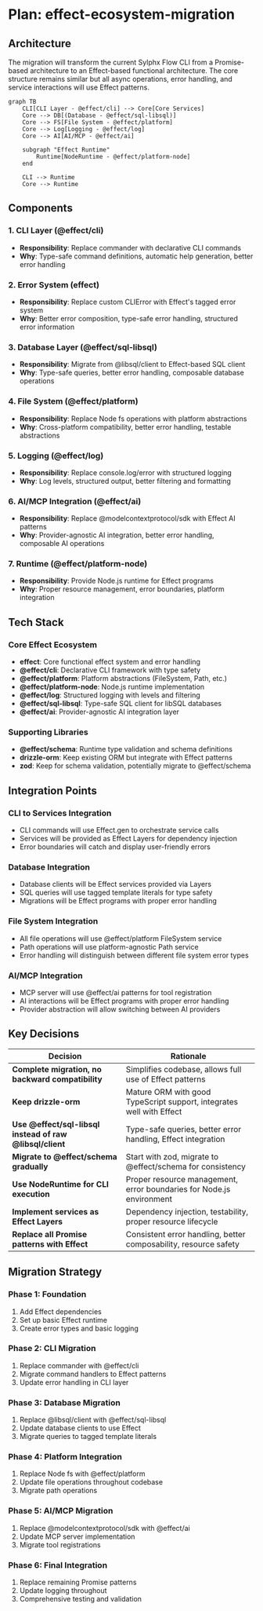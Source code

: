 # Plan: effect-ecosystem-migration

## Architecture

The migration will transform the current Sylphx Flow CLI from a Promise-based architecture to an Effect-based functional architecture. The core structure remains similar but all async operations, error handling, and service interactions will use Effect patterns.

```mermaid
graph TB
    CLI[CLI Layer - @effect/cli] --> Core[Core Services]
    Core --> DB[(Database - @effect/sql-libsql)]
    Core --> FS[File System - @effect/platform]
    Core --> Log[Logging - @effect/log]
    Core --> AI[AI/MCP - @effect/ai]
    
    subgraph "Effect Runtime"
        Runtime[NodeRuntime - @effect/platform-node]
    end
    
    CLI --> Runtime
    Core --> Runtime
```

## Components

### 1. CLI Layer (@effect/cli)
- **Responsibility**: Replace commander with declarative CLI commands
- **Why**: Type-safe command definitions, automatic help generation, better error handling

### 2. Error System (effect)
- **Responsibility**: Replace custom CLIError with Effect's tagged error system
- **Why**: Better error composition, type-safe error handling, structured error information

### 3. Database Layer (@effect/sql-libsql)
- **Responsibility**: Migrate from @libsql/client to Effect-based SQL client
- **Why**: Type-safe queries, better error handling, composable database operations

### 4. File System (@effect/platform)
- **Responsibility**: Replace Node fs operations with platform abstractions
- **Why**: Cross-platform compatibility, better error handling, testable abstractions

### 5. Logging (@effect/log)
- **Responsibility**: Replace console.log/error with structured logging
- **Why**: Log levels, structured output, better filtering and formatting

### 6. AI/MCP Integration (@effect/ai)
- **Responsibility**: Replace @modelcontextprotocol/sdk with Effect AI patterns
- **Why**: Provider-agnostic AI integration, better error handling, composable AI operations

### 7. Runtime (@effect/platform-node)
- **Responsibility**: Provide Node.js runtime for Effect programs
- **Why**: Proper resource management, error boundaries, platform integration

## Tech Stack

### Core Effect Ecosystem
- **effect**: Core functional effect system and error handling
- **@effect/cli**: Declarative CLI framework with type safety
- **@effect/platform**: Platform abstractions (FileSystem, Path, etc.)
- **@effect/platform-node**: Node.js runtime implementation
- **@effect/log**: Structured logging with levels and filtering
- **@effect/sql-libsql**: Type-safe SQL client for libSQL databases
- **@effect/ai**: Provider-agnostic AI integration layer

### Supporting Libraries
- **@effect/schema**: Runtime type validation and schema definitions
- **drizzle-orm**: Keep existing ORM but integrate with Effect patterns
- **zod**: Keep for schema validation, potentially migrate to @effect/schema

## Integration Points

### CLI to Services Integration
- CLI commands will use Effect.gen to orchestrate service calls
- Services will be provided as Effect Layers for dependency injection
- Error boundaries will catch and display user-friendly errors

### Database Integration
- Database clients will be Effect services provided via Layers
- SQL queries will use tagged template literals for type safety
- Migrations will be Effect programs with proper error handling

### File System Integration
- All file operations will use @effect/platform FileSystem service
- Path operations will use platform-agnostic Path service
- Error handling will distinguish between different file system error types

### AI/MCP Integration
- MCP server will use @effect/ai patterns for tool registration
- AI interactions will be Effect programs with proper error handling
- Provider abstraction will allow switching between AI providers

## Key Decisions

| Decision | Rationale |
|----------|-----------|
| **Complete migration, no backward compatibility** | Simplifies codebase, allows full use of Effect patterns |
| **Keep drizzle-orm** | Mature ORM with good TypeScript support, integrates well with Effect |
| **Use @effect/sql-libsql instead of raw @libsql/client** | Type-safe queries, better error handling, Effect integration |
| **Migrate to @effect/schema gradually** | Start with zod, migrate to @effect/schema for consistency |
| **Use NodeRuntime for CLI execution** | Proper resource management, error boundaries for Node.js environment |
| **Implement services as Effect Layers** | Dependency injection, testability, proper resource lifecycle |
| **Replace all Promise patterns with Effect** | Consistent error handling, better composability, resource safety |

## Migration Strategy

### Phase 1: Foundation
1. Add Effect dependencies
2. Set up basic Effect runtime
3. Create error types and basic logging

### Phase 2: CLI Migration
1. Replace commander with @effect/cli
2. Migrate command handlers to Effect patterns
3. Update error handling in CLI layer

### Phase 3: Database Migration
1. Replace @libsql/client with @effect/sql-libsql
2. Update database clients to use Effect
3. Migrate queries to tagged template literals

### Phase 4: Platform Integration
1. Replace Node fs with @effect/platform
2. Update file operations throughout codebase
3. Migrate path operations

### Phase 5: AI/MCP Migration
1. Replace @modelcontextprotocol/sdk with @effect/ai
2. Update MCP server implementation
3. Migrate tool registrations

### Phase 6: Final Integration
1. Replace remaining Promise patterns
2. Update logging throughout
3. Comprehensive testing and validation